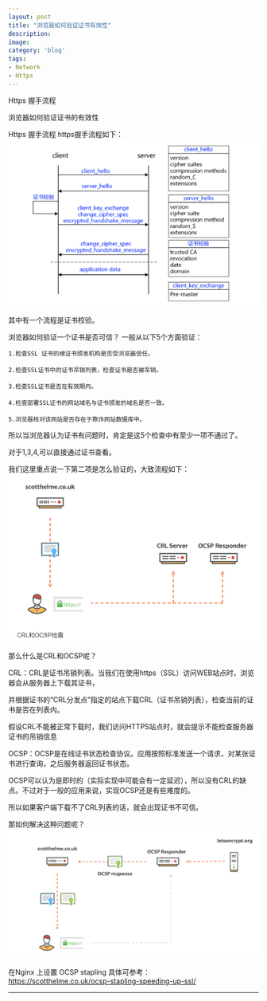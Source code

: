 ```yaml
---
layout: post
title: "浏览器如何验证证书有效性"
description: 
image: 
category: 'blog'
tags:
- Network
- Https
---
```


Https 握手流程

浏览器如何验证证书的有效性

Https 握手流程 
         https握手流程如下：  
![](../assets/img/https-hands.png)


其中有一个流程是证书校验。

浏览器如何验证一个证书是否可信？
 一般从以下5个方面验证：

    1.检查SSL 证书的根证书颁发机构是否受浏览器信任。

    2.检查SSL证书中的证书吊销列表，检查证书是否被吊销。

    3.检查SSL证书是否在有效期内。

    4.检查部署SSL证书的网站域名与证书颁发的域名是否一致。

    5.浏览器核对该网站是否存在于欺诈网站数据库中。



所以当浏览器认为证书有问题时，肯定是这5个检查中有至少一项不通过了。

对于1,3,4,可以直接通过证书查看。

我们这里重点说一下第二项是怎么验证的，大致流程如下：
![CRLandOCSP](../assets/img/CRLandOCSP.png)


那么什么是CRL和OCSP呢？

CRL：CRL是证书吊销列表。当我们在使用https（SSL）访问WEB站点时，浏览器会从服务器上下载其证书，

并根据证书的“CRL分发点”指定的站点下载CRL（证书吊销列表），检查当前的证书是否在列表内。

假设CRL不能被正常下载时，我们访问HTTPS站点时，就会提示不能检查服务器证书的吊销信息

OCSP：OCSP是在线证书状态检查协议。应用按照标准发送一个请求，对某张证书进行查询，之后服务器返回证书状态。

OCSP可以认为是即时的（实际实现中可能会有一定延迟），所以没有CRL的缺点。不过对于一般的应用来说，实现OCSP还是有些难度的。



所以如果客户端下载不了CRL列表的话，就会出现证书不可信。



那如何解决这种问题呢？
![CRLandOCSP](../assets/img/ocsp-stapling.png)

在Nginx 上设置 OCSP stapling  具体可参考：  
https://scotthelme.co.uk/ocsp-stapling-speeding-up-ssl/



-----
